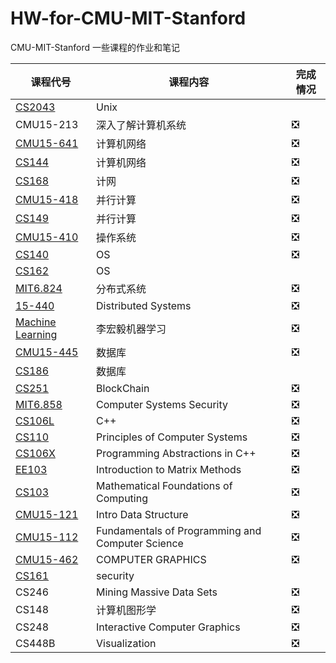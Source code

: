 # HW-for-CMU-MIT-Stanford
CMU-MIT-Stanford 一些课程的作业和笔记





|课程代号|课程内容|完成情况|
|-|-|-|
|[CS2043](https://www.cs.cornell.edu/courses/cs2043/2019sp/schedule.html)|Unix||
|CMU15-213|深入了解计算机系统|❎|
|[CMU15-641](https://computer-networks.github.io/sp19/)|计算机网络|❎|
|[CS144](https://cs144.github.io/)|计算机网络|❎|
|[CS168](http://cs168.io/)|计网|❎|
|[CMU15-418](http://www.cs.cmu.edu/~418/)|并行计算|❎|
|[CS149](http://cs149.stanford.edu/fall19/)|并行计算|❎|
|[CMU15-410](https://www.cs.cmu.edu/~410/)|操作系统|❎|
|[CS140](http://web.stanford.edu/~ouster/cgi-bin/cs140-spring14/pintosProjects.php)|OS|❎|
|[CS162](https://cs162.eecs.berkeley.edu/)|OS||
|[MIT6.824](https://pdos.csail.mit.edu/6.824/)|分布式系统|❎|
|[15-440](https://www.synergylabs.org/courses/15-440/)|Distributed Systems|❎|
|[Machine Learning](http://speech.ee.ntu.edu.tw/~tlkagk/courses_ML20.html)|李宏毅机器学习|❎|
|[CMU15-445](https://15445.courses.cs.cmu.edu/fall2018/)|数据库|❎|
|[CS186](https://cs186berkeley.net/)|数据库||
|[CS251](https://cs251.stanford.edu/)|BlockChain|❎|
|[MIT6.858](https://css.csail.mit.edu/6.858/2020/)|Computer Systems Security|❎|
|[CS106L](http://web.stanford.edu/class/cs106l/index.html)|C++|❎|
|[CS110](http://web.stanford.edu/class/cs110/)|Principles of Computer Systems|❎|
|[CS106X](http://web.stanford.edu/class/cs106x/index.html)|Programming Abstractions in C++|❎|
|[EE103](https://web.stanford.edu/class/ee103/)|Introduction to Matrix Methods|❎|
|[CS103](http://web.stanford.edu/class/cs103/)|Mathematical Foundations of Computing|❎|
|[CMU15-121](http://www.cs.cmu.edu/~mjs/121/lectures.html)|Intro Data Structure|❎|
|[CMU15-112](https://www.cs.cmu.edu/~112/schedule.html)|Fundamentals of Programming and Computer Science|❎|
|[CMU15-462](http://15462.courses.cs.cmu.edu/spring2020/)|COMPUTER GRAPHICS|❎|
|[CS161](https://cs161.org/)|security||
|CS246|Mining Massive Data Sets|❎|
|CS148|计算机图形学|❎|
|CS248|Interactive Computer Graphics|❎|
|CS448B|Visualization|❎|



